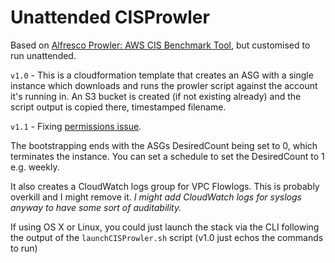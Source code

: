 # Unattended CISProwler

Based on [Alfresco Prowler: AWS CIS Benchmark Tool](https://github.com/Alfresco/aws-cis-security-benchmark), but customised to run unattended.

`v1.0` - This is a cloudformation template that creates an ASG with a single instance which downloads and runs the prowler script against the account it's running in. An S3 bucket is created (if not existing already) and the script output is copied there, timestamped filename.

`v1.1` - Fixing [permissions issue](https://github.com/yurasuka/aws-cis-prowler/issues/3).

The bootstrapping ends with the ASGs DesiredCount being set to 0, which terminates the instance. You can set a schedule to set the DesiredCount to 1 e.g. weekly.

It also creates a CloudWatch logs group for VPC Flowlogs. This is probably overkill and I might remove it. _I might add CloudWatch logs for syslogs anyway to have some sort of auditability._

If using OS X or Linux, you could just launch the stack via the CLI following the output of the `launchCISProwler.sh` script (v1.0 just echos the commands to run)

